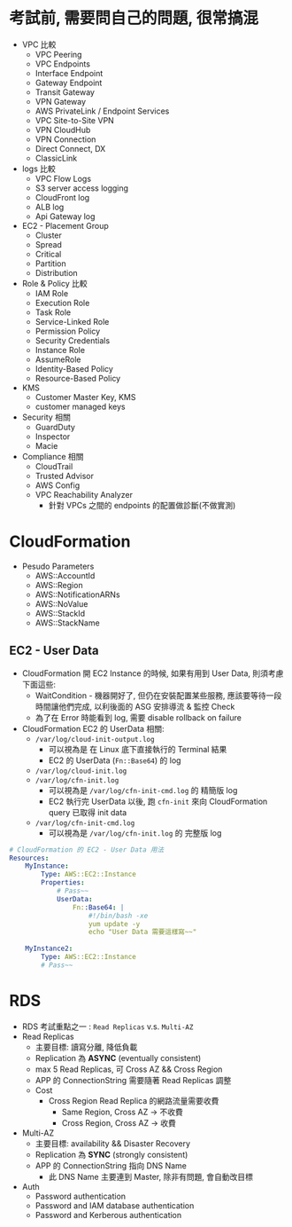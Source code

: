 
# 考試前, 需要問自己的問題, 很常搞混

- VPC 比較
    - VPC Peering
    - VPC Endpoints
    - Interface Endpoint
    - Gateway Endpoint
    - Transit Gateway
    - VPN Gateway
    - AWS PrivateLink / Endpoint Services
    - VPC Site-to-Site VPN
    - VPN CloudHub
    - VPN Connection
    - Direct Connect, DX
    - ClassicLink
- logs 比較
    - VPC Flow Logs
    - S3 server access logging
    - CloudFront log
    - ALB log
    - Api Gateway log
- EC2 - Placement Group
    - Cluster
    - Spread
    - Critical
    - Partition
    - Distribution
- Role & Policy 比較
    - IAM Role
    - Execution Role
    - Task Role
    - Service-Linked Role
    - Permission Policy
    - Security Credentials
    - Instance Role
    - AssumeRole
    - Identity-Based Policy
    - Resource-Based Policy
- KMS
    - Customer Master Key, KMS
    - customer managed keys
- Security 相關
    - GuardDuty
    - Inspector
    - Macie
- Compliance 相關
    - CloudTrail
    - Trusted Advisor
    - AWS Config
    - VPC Reachability Analyzer
        - 針對 VPCs 之間的 endpoints 的配置做診斷(不做實測)

# CloudFormation

- Pesudo Parameters
    - AWS::AccountId
    - AWS::Region
    - AWS::NotificationARNs
    - AWS::NoValue
    - AWS::StackId
    - AWS::StackName


## EC2 - User Data

- CloudFormation 開 EC2 Instance 的時候, 如果有用到 User Data, 則須考慮下面這些:
    - WaitCondition - 機器開好了, 但仍在安裝配置某些服務, 應該要等待一段時間讓他們完成, 以利後面的 ASG 安排導流 & 監控 Check
    - 為了在 Error 時能看到 log, 需要 disable rollback on failure
- CloudFormation EC2 的 UserData 相關:
    - `/var/log/cloud-init-output.log`
        - 可以視為是 在 Linux 底下直接執行的 Terminal 結果
        - EC2 的 UserData (`Fn::Base64`) 的 log
    - `/var/log/cloud-init.log`
    - `/var/log/cfn-init.log`
        - 可以視為是 `/var/log/cfn-init-cmd.log` 的 精簡版 log
        - EC2 執行完 UserData 以後, 跑 `cfn-init` 來向 CloudFormation query 已取得 init data
    - `/var/log/cfn-init-cmd.log`
        - 可以視為是 `/var/log/cfn-init.log` 的 完整版 log


```yaml
# CloudFormation 的 EC2 - User Data 用法
Resources:
    MyInstance:
        Type: AWS::EC2::Instance
        Properties:
            # Pass~~
            UserData:
                Fn::Base64: |
                    #!/bin/bash -xe
                    yum update -y
                    echo "User Data 需要這樣寫~~"
    
    MyInstance2:
        Type: AWS::EC2::Instance
        # Pass~~
```


# RDS

- RDS 考試重點之一 : `Read Replicas` v.s. `Multi-AZ`
- Read Replicas
    - 主要目標: 讀寫分離, 降低負載
    - Replication 為 **ASYNC** (eventually consistent)
    - max 5 Read Replicas, 可 Cross AZ && Cross Region
    - APP 的 ConnectionString 需要隨著 Read Replicas 調整
    - Cost
        - Cross Region Read Replica 的網路流量需要收費
            - Same Region, Cross AZ -> 不收費
            - Cross Region, Cross AZ -> 收費
- Multi-AZ
    - 主要目標: availability && Disaster Recovery
    - Replication 為 **SYNC** (strongly consistent)
    - APP 的 ConnectionString 指向 DNS Name
        - 此 DNS Name 主要連到 Master, 除非有問題, 會自動改目標
- Auth
    - Password authentication
    - Password and IAM database authentication
    - Password and Kerberous authentication
